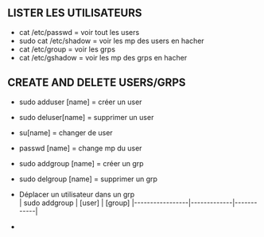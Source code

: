 ## LISTER LES UTILISATEURS 
- cat /etc/passwd = voir tout les users
- sudo cat /etc/shadow = voir les mp des users en hacher
- cat /etc/group = voir les grps
- cat /etc/gshadow =  voir les mp des grps en hacher

## CREATE AND DELETE USERS/GRPS
- sudo adduser [name] = créer un user
- sudo deluser[name] = supprimer un user
- su[name] = changer de user
- passwd [name] = change mp du user
- sudo addgroup [name] = créer un grp
- sudo delgroup [name] = supprimer un grp
- Déplacer un utilisateur dans un grp  
| sudo addgroup   | [user]      | [group]
|-----------------|-------------|------------|

- 
 
